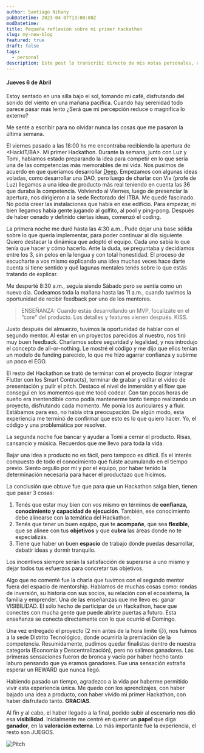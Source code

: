 ```yaml
---
author: Santiago Nihany
pubDatetime: 2023-04-07T13:00:00Z
modDatetime:
title: Pequeña reflexión sobre mi primer hackathon
slug: my-new-blog
featured: true
draft: false
tags:
  - personal
description: Este post lo transcribí directo de mis notas personales, que por insistencia de mis amigos, lo hice público.
---
```


#### Jueves 6 de Abril

Estoy sentado en una silla bajo el sol, tomando mi café, disfrutando del sonido del viento en una mañana pacífica. Cuando hay serenidad todo parece pasar más lento ¿Será que mi percepción reduce o magnifica lo externo?

Me senté a escribir para no olvidar nunca las cosas que me pasaron la última semana.

El viernes pasado a las 18:00 hs me encontraba recibiendo la apertura de <HackIT/BA>. Mi primer Hackathon. Durante la semana, junto con Luz y Tomi, habíamos estado preparando la idea para competir en lo que sería una de las competencias más memorables de mi vida. Nos pusimos de acuerdo en que queríamos desarrollar [Deep](https://twitter.com/santi_nihany/status/1643007445969563650). Empezamos con algunas ideas voladas, como desarrollar una DAO, pero luego de charlar con Viv (profe de Luz) llegamos a una idea de producto más real teniendo en cuenta las 36 que duraba la competencia. Volviendo al Viernes, luego de presenciar la apertura, nos dirigieron a la sede Rectorado del ITBA. Me quedé fascinado. No podía creer las instalaciones que había en ese edificio. Para empezar, ni bien llegamos había gente jugando al golfito, al pool y ping-pong. Después de haber cenado y definido ciertas ideas, comenzó el coding.

La primera noche me duró hasta las 4:30 a.m.. Pude dejar una base sólida sobre lo que quería implementar, para poder continuar al día siguiente. Quiero destacar la dinámica que adoptó el equipo. Cada uno sabía lo que tenía que hacer y cómo hacerlo. Ante la duda, se preguntaba y decidíamos entre los 3, sin pelos en la lengua y con total honestidad. El proceso de escucharte a vos mismo explicando una idea muchas veces hace darte cuenta si tiene sentido y qué lagunas mentales tenés sobre lo que estás tratando de explicar.

Me desperté 8:30 a.m., seguía siendo Sábado pero se sentía como un nuevo día. Codeamos toda la mañana hasta las 11 a.m., cuando tuvimos la oportunidad de recibir feedback por uno de los mentores.

> ENSEÑANZA: Cuando estás desarrollando un MVP, focalizáte en el “core” del producto. Los detalles y features vienen después. KISS.

Justo después del almuerzo, tuvimos la oportunidad de hablar con el segundo mentor. Al estar en un proyectos parecidos al nuestro, nos tiró muy buen feedback. Charlamos sobre seguridad y legalidad, y nos introdujo el concepto de all-or-nothing. Le mostré el código y me dijo que ellos tenían un modelo de funding parecido, lo que me hizo agarrar confianza y subirme un poco el EGO.

El resto del Hackathon se trató de terminar con el proyecto (lograr integrar Flutter con los Smart Contracts), terminar de grabar y editar el video de presentación y pulir el pitch. Destaco el nivel de inmersión y el flow que conseguí en los momentos que me tocó codear. Con tan pocas horas de sueño era inentendible como podía mantenerme tanto tiempo realizando un proyecto, disfrutando cada momento. Me ponía los auriculares y a fluir. Estábamos para eso, no había otra preocupación. De algún modo, esta experiencia me terminó de confirmar que esto es lo que quiero hacer. Yo, el código y una problemática por resolver.

La segunda noche fue bancar y ayudar a Tomi a cerrar el producto. Risas, cansancio y música. Recuerdos que me llevo para toda la vida.

Bajar una idea a producto no es fácil, pero tampoco es difícil. Es el interés compuesto de todo el conocimiento que fuiste acumulando en el tiempo previo. Siento orgullo por mí y por el equipo, por haber tenido la determinación necesaria para hacer el productazo que hicimos.

La conclusión que obtuve fue que para que un Hackathon salga bien, tienen que pasar 3 cosas:

1. Tenés que estar muy bien con vos mismo en términos de **confianza, conocimiento y capacidad de ejecución**. También, ese conocimiento debe alinearse con la temática del Hackathon.
2. Tenés que tener un buen equipo, que te **acompañe**, que sea **flexible**, que se alinee con tus **objetivos** y que **cubra** las áreas donde no te especializás.
3. Tiene que haber un buen **espacio** de trabajo donde puedas desarrollar, debatir ideas y dormir tranquilo.

Los incentivos siempre serán la satisfacción de superarse a uno mismo y dejar todos tus esfuerzos para concretar tus objetivos.

Algo que no comenté fue la charla que tuvimos con el segundo mentor fuera del espacio de mentorship. Hablamos de muchas cosas como: rondas de inversión, su historia con sus socios, su relación con el ecosistema, la familia y emprender. Una de las enseñanzas que me llevo es: ganar VISIBILIDAD. El sólo hecho de participar de un Hackathon, hace que conectes con mucha gente que puede abrirte puertas a futuro. Esta enseñanza se conecta directamente con lo que ocurrió el Domingo.

Una vez entregado el proyecto (2 min antes de la hora límite 😐), nos fuimos a la sede Distrito Tecnológico, donde ocurriría la premiación de la competencia. Resumidamente, pudimos quedar finalistas dentro de nuestra categoría (Economía y Descentralización), pero no salimos ganadores. Las primeras sensaciones fueron de bronca y vacío por haber hecho tanto laburo pensando que ya eramos ganadores. Fue una sensación extraña esperar un REWARD que nunca llegó.

Habiendo pasado un tiempo, agradezco a la vida por haberme permitido vivir esta experiencia única. Me quedo con los aprendizajes, con haber bajado una idea a producto, con haber vivido mi primer Hackathon, con haber disfrutado tanto. **GRACIAS**.

Al fin y al cabo, el haber llegado a la final, podido subir al escenario nos dió esa **visibilidad**. Inicialmente me centré en querer un **papel** que diga **ganador**, en la **valoración externa**. Lo más importante fue la experiencia, el resto son JUEGOS.

![Pitch](@assets/images/hackitba.jpg)
